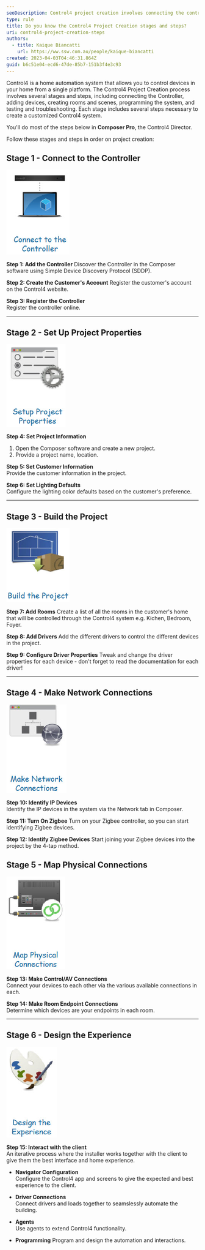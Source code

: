 ```yaml
---
seoDescription: Control4 project creation involves connecting the controller, adding devices, creating rooms and scenes, programming the system, and testing and troubleshooting.
type: rule
title: Do you know the Control4 Project Creation stages and steps?
uri: control4-project-creation-steps
authors:
  - title: Kaique Biancatti
    url: https://ww.ssw.com.au/people/kaique-biancatti
created: 2023-04-03T04:46:31.864Z
guid: b6c51e04-ecd6-47de-85b7-151b3f4e3c93
---
```


Control4 is a home automation system that allows you to control devices in your home from a single platform.
The Control4 Project Creation process involves several stages and steps, including connecting the Controller, adding devices, creating rooms and scenes, programming the system, and testing and troubleshooting.
Each stage includes several steps necessary to create a customized Control4 system.

You'll do most of the steps below in **Composer Pro**, the Control4 Director.

<!--endintro-->

Follow these stages and steps in order on project creation:

## Stage 1 - Connect to the Controller

![](stage1.jpg)

**Step 1: Add the Controller**
Discover the Controller in the Composer software using Simple Device Discovery Protocol (SDDP).

**Step 2: Create the Customer's Account**
Register the customer's account on the Control4 website.

**Step 3: Register the Controller**  
Register the controller online.

---

## Stage 2 - Set Up Project Properties

![](stage2.jpg)

**Step 4: Set Project Information**

1. Open the Composer software and create a new project.
2. Provide a project name, location.

**Step 5: Set Customer Information**  
Provide the customer information in the project.

**Step 6: Set Lighting Defaults**  
Configure the lighting color defaults based on the customer's preference.

---

## Stage 3 - Build the Project

![](stage3.jpg)

**Step 7: Add Rooms**
Create a list of all the rooms in the customer's home that will be controlled through the Control4 system e.g. Kichen, Bedroom, Foyer.

**Step 8: Add Drivers**
Add the different drivers to control the different devices in the project.

**Step 9: Configure Driver Properties**
Tweak and change the driver properties for each device - don't forget to read the documentation for each driver!

---

## Stage 4 - Make Network Connections

![](stage4.jpg)

**Step 10: Identify IP Devices**  
Identify the IP devices in the system via the Network tab in Composer.

**Step 11: Turn On Zigbee**
Turn on your Zigbee controller, so you can start identifying Zigbee devices.

**Step 12: Identify Zigbee Devices**
Start joining your Zigbee devices into the project by the 4-tap method.

## Stage 5 - Map Physical Connections

![](stage6.jpg)

**Step 13: Make Control/AV Connections**  
Connect your devices to each other via the various available connections in each.

**Step 14: Make Room Endpoint Connections**  
Determine which devices are your endpoints in each room.

---

## Stage 6 - Design the Experience

![](stage7.jpg)

**Step 15: Interact with the client**  
An iterative process where the installer works together with the client to give them the best interface and home experience.

- **Navigator Configuration**  
  Configure the Control4 app and screens to give the expected and best experience to the client.

- **Driver Connections**  
  Connect drivers and loads together to seamslessly automate the building.

- **Agents**  
  Use agents to extend Control4 functionality.

- **Programming**
  Program and design the automation and interactions.

